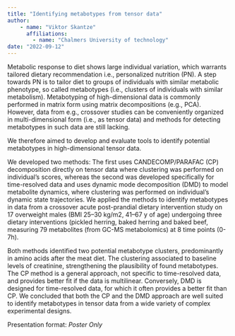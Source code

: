 ```yaml
---
title: "Identifying metabotypes from tensor data"
author: 
    - name: "Viktor Skantze"
      affiliations: 
        - name: "Chalmers University of technology"
date: "2022-09-12"
---
```


Metabolic response to diet shows large individual variation, which
warrants tailored dietary recommendation i.e., personalized nutrition
(PN). A step towards PN is to tailor diet to groups of individuals with
similar metabolic phenotype, so called metabotypes (i.e., clusters of
individuals with similar metabolism). Metabotyping of high-dimensional
data is commonly performed in matrix form using matrix decompositions
(e.g., PCA). However, data from e.g., crossover studies can be
conveniently organized in multi-dimensional form (i.e., as tensor data)
and methods for detecting metabotypes in such data are still lacking.

We therefore aimed to develop and evaluate tools to identify potential
metabotypes in high-dimensional tensor data.

We developed two methods: The first uses CANDECOMP/PARAFAC (CP)
decomposition directly on tensor data where clustering was performed on
individual’s scores, whereas the second was developed specifically for
time-resolved data and uses dynamic mode decomposition (DMD) to model
metabolite dynamics, where clustering was performed on individual’s
dynamic state trajectories. We applied the methods to identify
metabotypes in data from a crossover acute post-prandial dietary
intervention study on 17 overweight males (BMI 25–30 kg/m2, 41–67 y of
age) undergoing three dietary interventions (pickled herring, baked
herring and baked beef, measuring 79 metabolites (from GC-MS
metabolomics) at 8 time points (0-7h).

Both methods identified two potential metabotype clusters, predominantly
in amino acids after the meat diet. The clustering associated to
baseline levels of creatinine, strengthening the plausibility of found
metabotypes. The CP method is a general approach, not specific to
time-resolved data, and provides better fit if the data is multilinear.
Conversely, DMD is designed for time-resolved data, for which it often
provides a better fit than CP. We concluded that both the CP and the DMD
approach are well suited to identify metabotypes in tensor data from a
wide variety of complex experimental designs.

Presentation format: *Poster Only*
